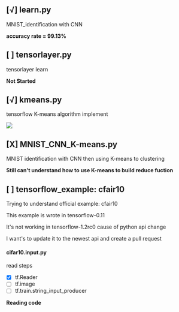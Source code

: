 [√] learn.py
---------------
MNIST_identification with CNN

**accuracy rate = 99.13%**

[ ] tensorlayer.py
---
tensorlayer learn

**Not Started**

[√] kmeans.py
---
tensorflow K-means algorithm implement

![](https://github.com/wqj97/Machine_Learning_Learn_Diary/blob/master/image/K-means-base.png)

[X] MNIST_CNN_K-means.py
---
MNIST identification with CNN then using K-means to clustering

**Still can't understand how to use K-means to build reduce fuction**

[ ] tensorflow_example: cfair10
---

Trying to understand official example: cfair10

This example is wrote in tensorflow-0.11

It's not working in tensorflow-1.2rc0 cause of python api change

I want's to update it to the newest api and create a pull request

#### cifar10.input.py
read steps
- [x] tf.Reader
- [ ] tf.image
- [ ] tf.train.string_input_producer

**Reading code**